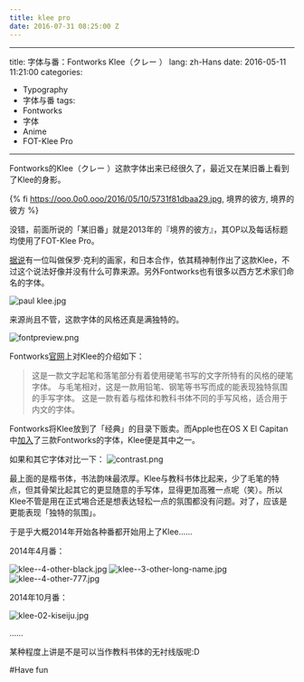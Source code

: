 ```yaml
---
title: klee pro
date: 2016-07-31 08:25:00 Z
---
```


---
title: 字体与番：Fontworks Klee（クレー ）
lang: zh-Hans
date: 2016-05-11 11:21:00
categories:
- Typography
- 字体与番
tags:
- Fontworks
- 字体
- Anime
- FOT-Klee Pro
---
Fontworks的Klee（クレー ）这款字体出来已经很久了，最近又在某旧番上看到了Klee的身影。

{% fi https://ooo.0o0.ooo/2016/05/10/5731f81dbaa29.jpg, 境界的彼方, 境界的彼方 %}

没错，前面所说的「某旧番」就是2013年的『境界的彼方』，其OP以及每话标题均使用了FOT-Klee Pro。

[据说][1]有一位叫做保罗·克利的画家，和日本合作，依其精神制作出了这款Klee，不过这个说法好像并没有什么可靠来源。另外Fontworks也有很多以西方艺术家们命名的字体。

![paul klee.jpg](https://ooo.0o0.ooo/2016/05/10/5732a9ea72322.jpg)

来源尚且不管，这款字体的风格还真是满独特的。

![fontpreview.png](https://ooo.0o0.ooo/2016/05/10/5731f8b32a78d.png)

Fontworks[官网][2]上对Klee的介绍如下：

>这是一款文字起笔和落笔部分有着使用硬笔书写的文字所特有的风格的硬笔字体。
与毛笔相对，这是一款用铅笔、钢笔等书写而成的能表现独特氛围的手写字体。
这是一款有着与楷体和教科书体不同的手写风格，适合用于内文的字体。

Fontworks将Klee放到了「经典」的目录下贩卖。而Apple也在OS X El Capitan中[加入][3]了三款Fontworks的字体，Klee便是其中之一。

如果和其它字体对比一下：
![contrast.png](https://ooo.0o0.ooo/2016/05/10/5731f87980ae5.png)

最上面的是楷书体，书法韵味最浓厚。Klee与教科书体比起来，少了毛笔的特点，但其骨架比起其它的更显随意的手写体，显得更加高雅一点呢（笑）。所以Klee不管是用在正式埸合还是想表达轻松一点的氛围都没有问题。对了，应该是更能表现「独特的氛围」。

于是乎大概2014年开始各种番都开始用上了Klee……

2014年4月番：

![klee--4-other-black.jpg](https://ooo.0o0.ooo/2016/05/10/5731f83073a89.jpg)
![klee--3-other-long-name.jpg](https://ooo.0o0.ooo/2016/05/10/5731f8311ffeb.jpg)
![klee--4-other-777.jpg](https://ooo.0o0.ooo/2016/05/10/5731f835d318d.jpg)

2014年10月番：

![klee-02-kiseiju.jpg](https://ooo.0o0.ooo/2016/05/10/5731f833cfdb2.jpg)

……

某种程度上讲是不是可以当作教科书体的无衬线版呢:D

#Have fun

[1]: http://bbs.themex.net/showthread.php?t=16900444 "极限社区上关于Klee的讨论"
[2]: http://fontworks.co.jp/font/classic/klee/M.html "クレー M | クラシック | 書体を選ぶ | FONTWORKS"
[3]: http://www.macotakara.jp/blog/mac_os_x/entry-27164.html "OS X El Capitan採用フォント「筑紫A丸ゴシック、筑紫B丸ゴシック、クレー、ヒラギノ角ゴシック」について"
